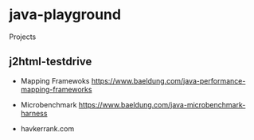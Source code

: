 # java-playground

Projects
## j2html-testdrive


- Mapping Framewoks
https://www.baeldung.com/java-performance-mapping-frameworks
- Microbenchmark
https://www.baeldung.com/java-microbenchmark-harness


- havkerrank.com
